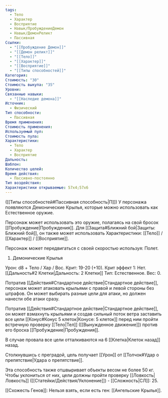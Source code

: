 ```yaml
---
tags:
  - Тело
  - Характер
  - Восприятие
  - Навык/ПробуждениеДемон
  - Навык/ДемонРеликт
  - Пассивная
Ссылки:
  - "[[Пробуждение Демон]]"
  - "[[Демон реликт]]"
  - "[[Тело]]"
  - "[[Характер]]"
  - "[[Восприятие]]"
  - "[[Типы способностей]]"
Категория: 
Стоимость: "30"
Стоимость выкупа: "35"
Уровни: 
Связанные навыки:
  - "[[Наследие демона]]"
Источник:
  - Физический
Тип способности:
  - Пассивная
Время применения: 
Стоимость применения: 
Используемый пул: 
Стоимость пула: 
Характеристики:
  - Тело
  - Характер
  - Восприятие
Дальность: 
Шаблон: 
Количество целей: 
Время действия:
  - Пассивно-постоянно
Тип воздействия: 
Характеристики открываемые: 57x4;57x6
---
```

([[Типы способностей#Пассивная способность|П]]) У персонажа появляются Демонические Крылья, которые можно использовать как Естественное оружие. 

Персонаж может использовать это оружие, полагаясь на свой бросок [[Пробуждение|Пробуждения]]. Для [[Защита#Ближний бой|Защиты: Ближний бой]], он также может использовать Характеристики: [[Тело]] / [[Характер]] / [[Восприятие]]. 

Персонаж может передвигаться с своей скоростью используя: Полет.

1. Демонические Крылья

Урон: d8 + Тело / Хар / Вос. Крит: 19-20 (+10). Крит эффект 1: Нет. [[Дальность#2 Клетки|Дальность: 2 Клетки]] Тип: Естественное. Вес: 0.

Потратив [[Действия#Стандартное действие|Стандартное действие]], персонаж может атаковать крыльями с правой и левой стороны без штрафов. Он может выбирать разные цели для атаки, но должен нанести обе атаки сразу. 

Потратив [[Действия#Стандартное действие|Стандартное действие]], он может взмахнуть крыльями и создав сильный поток ветра заставить все цели [[Конус#Конус 5 клеток|Конусе: 5 клеток]] перед ним пройти встречную проверку [[Тело|Тел]] ([[Вынужденное движение]]) против его броска [[Пробуждение|Пробуждения]].

В случае провала все цели отталкиваются на 6 [[Клетка|Клеток назад]] назад. 

Столкнувшись с преградой, цель получает [[Урон]] от [[Толчок#Удар о препятствие|Удара о препятствие]].

Эта способность также отшвыривает объекты весом не более 50 кг. Чтобы уклониться от них, цели должны пройти проверку [[Ловкость|Ловкость]] ([[Статейки/Действия/Уклонение]]) - [[Сложность|СЛ]]: 25.

[[Схожесть Генов]]: Нельзя взять, если есть ген: [[Ангельские Крылья]].  

